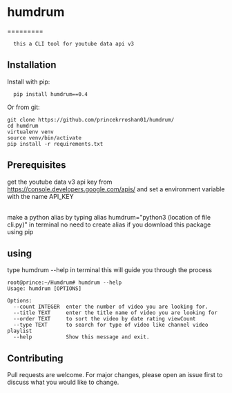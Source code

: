 # humdrum
=========
      
      
      this a CLI tool for youtube data api v3
      
      

Installation
------------

Install with pip:


      pip install humdrum==0.4
 
  Or from git:

    git clone https://github.com/princekrroshan01/humdrum/
    cd humdrum
    virtualenv venv
    source venv/bin/activate
    pip install -r requirements.txt
      
      
Prerequisites
------------

get the youtube data v3 api key from https://console.developers.google.com/apis/ and set a environment variable with the name API_KEY

</br>
make a python alias by typing 
alias humdrum="python3 (location of file cli.py)" in terminal
no need to create alias if you download this package using pip

using 
----- 
type humdrum --help in terminal 
this will guide you through the process

```
root@prince:~/Humdrum# humdrum --help
Usage: humdrum [OPTIONS]

Options:
  --count INTEGER  enter the number of video you are looking for.
  --title TEXT     enter the title name of video you are looking for
  --order TEXT     to sort the video by date rating viewCount
  --type TEXT      to search for type of video like channel video playlist
  --help           Show this message and exit.

```

Contributing
------------
Pull requests are welcome. For major changes, please open an issue first to discuss what you would like to change.


